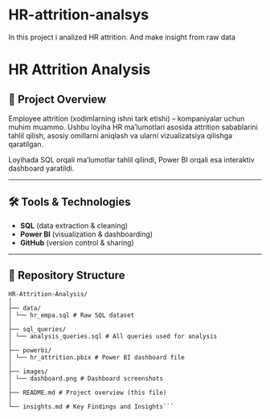 # HR-attrition-analsys
In this project i analized HR attrition. And make insight from raw data
# HR Attrition Analysis

## 📌 Project Overview
Employee attrition (xodimlarning ishni tark etishi) – kompaniyalar uchun muhim muammo. Ushbu loyiha HR ma’lumotlari asosida attrition sabablarini tahlil qilish, asosiy omillarni aniqlash va ularni vizualizatsiya qilishga qaratilgan.  

Loyihada SQL orqali ma’lumotlar tahlil qilindi, Power BI orqali esa interaktiv dashboard yaratildi.  

---

## 🛠 Tools & Technologies
- **SQL** (data extraction & cleaning)
- **Power BI** (visualization & dashboarding)
- **GitHub** (version control & sharing)

---

## 📂 Repository Structure
```
HR-Attrition-Analysis/
│
├── data/
│ └── hr_empa.sql # Raw SQL dataset
│
├── sql_queries/
│ └── analysis_queries.sql # All queries used for analysis
│
├── powerbi/
│ └── hr_attrition.pbix # Power BI dashboard file
│
├── images/
│ └── dashboard.png # Dashboard screenshots
│
├── README.md # Project overview (this file)
│
└── insights.md # Key Findings and Insights```
